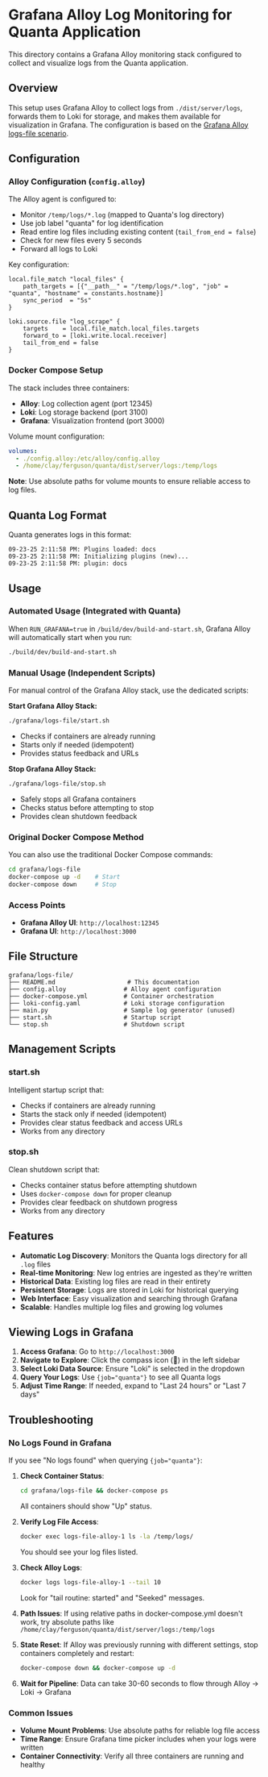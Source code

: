 # Grafana Alloy Log Monitoring for Quanta Application

This directory contains a Grafana Alloy monitoring stack configured to collect and visualize logs from the Quanta application.

## Overview

This setup uses Grafana Alloy to collect logs from `./dist/server/logs`, forwards them to Loki for storage, and makes them available for visualization in Grafana. The configuration is based on the [Grafana Alloy logs-file scenario](https://github.com/grafana/alloy-scenarios/tree/main/logs-file).

## Configuration

### Alloy Configuration (`config.alloy`)

The Alloy agent is configured to:
- Monitor `/temp/logs/*.log` (mapped to Quanta's log directory)
- Use job label "quanta" for log identification
- Read entire log files including existing content (`tail_from_end = false`)
- Check for new files every 5 seconds
- Forward all logs to Loki

Key configuration:
```alloy
local.file_match "local_files" {
    path_targets = [{"__path__" = "/temp/logs/*.log", "job" = "quanta", "hostname" = constants.hostname}]
    sync_period  = "5s"
}

loki.source.file "log_scrape" {
    targets    = local.file_match.local_files.targets
    forward_to = [loki.write.local.receiver]
    tail_from_end = false
}
```

### Docker Compose Setup

The stack includes three containers:
- **Alloy**: Log collection agent (port 12345)
- **Loki**: Log storage backend (port 3100)  
- **Grafana**: Visualization frontend (port 3000)

Volume mount configuration:
```yaml
volumes:
  - ./config.alloy:/etc/alloy/config.alloy
  - /home/clay/ferguson/quanta/dist/server/logs:/temp/logs
```

**Note**: Use absolute paths for volume mounts to ensure reliable access to log files.

## Quanta Log Format

Quanta generates logs in this format:
```
09-23-25 2:11:58 PM: Plugins loaded: docs
09-23-25 2:11:58 PM: Initializing plugins (new)...
09-23-25 2:11:58 PM: plugin: docs
```

## Usage

### Automated Usage (Integrated with Quanta)
When `RUN_GRAFANA=true` in `/build/dev/build-and-start.sh`, Grafana Alloy will automatically start when you run:
```bash
./build/dev/build-and-start.sh
```

### Manual Usage (Independent Scripts)
For manual control of the Grafana Alloy stack, use the dedicated scripts:

**Start Grafana Alloy Stack:**
```bash
./grafana/logs-file/start.sh
```
- Checks if containers are already running
- Starts only if needed (idempotent)
- Provides status feedback and URLs

**Stop Grafana Alloy Stack:**
```bash
./grafana/logs-file/stop.sh
```
- Safely stops all Grafana containers
- Checks status before attempting to stop
- Provides clean shutdown feedback

### Original Docker Compose Method
You can also use the traditional Docker Compose commands:
```bash
cd grafana/logs-file
docker-compose up -d    # Start
docker-compose down     # Stop
```

### Access Points
- **Grafana Alloy UI**: `http://localhost:12345`
- **Grafana UI**: `http://localhost:3000`

## File Structure

```
grafana/logs-file/
├── README.md                    # This documentation
├── config.alloy                # Alloy agent configuration
├── docker-compose.yml          # Container orchestration
├── loki-config.yaml            # Loki storage configuration
├── main.py                     # Sample log generator (unused)
├── start.sh                    # Startup script
└── stop.sh                     # Shutdown script
```

## Management Scripts

### start.sh
Intelligent startup script that:
- Checks if containers are already running
- Starts the stack only if needed (idempotent)
- Provides clear status feedback and access URLs
- Works from any directory

### stop.sh
Clean shutdown script that:
- Checks container status before attempting shutdown
- Uses `docker-compose down` for proper cleanup
- Provides clear feedback on shutdown progress
- Works from any directory

## Features

- **Automatic Log Discovery**: Monitors the Quanta logs directory for all `.log` files
- **Real-time Monitoring**: New log entries are ingested as they're written
- **Historical Data**: Existing log files are read in their entirety
- **Persistent Storage**: Logs are stored in Loki for historical querying
- **Web Interface**: Easy visualization and searching through Grafana
- **Scalable**: Handles multiple log files and growing log volumes

## Viewing Logs in Grafana

1. **Access Grafana**: Go to `http://localhost:3000`
2. **Navigate to Explore**: Click the compass icon (🧭) in the left sidebar
3. **Select Loki Data Source**: Ensure "Loki" is selected in the dropdown
4. **Query Your Logs**: Use `{job="quanta"}` to see all Quanta logs
5. **Adjust Time Range**: If needed, expand to "Last 24 hours" or "Last 7 days"

## Troubleshooting

### No Logs Found in Grafana
If you see "No logs found" when querying `{job="quanta"}`:

1. **Check Container Status**: 
   ```bash
   cd grafana/logs-file && docker-compose ps
   ```
   All containers should show "Up" status.

2. **Verify Log File Access**:
   ```bash
   docker exec logs-file-alloy-1 ls -la /temp/logs/
   ```
   You should see your log files listed.

3. **Check Alloy Logs**:
   ```bash
   docker logs logs-file-alloy-1 --tail 10
   ```
   Look for "tail routine: started" and "Seeked" messages.

4. **Path Issues**: If using relative paths in docker-compose.yml doesn't work, try absolute paths like `/home/clay/ferguson/quanta/dist/server/logs:/temp/logs`

5. **State Reset**: If Alloy was previously running with different settings, stop containers completely and restart:
   ```bash
   docker-compose down && docker-compose up -d
   ```

6. **Wait for Pipeline**: Data can take 30-60 seconds to flow through Alloy → Loki → Grafana

### Common Issues
- **Volume Mount Problems**: Use absolute paths for reliable log file access
- **Time Range**: Ensure Grafana time picker includes when your logs were written
- **Container Connectivity**: Verify all three containers are running and healthy